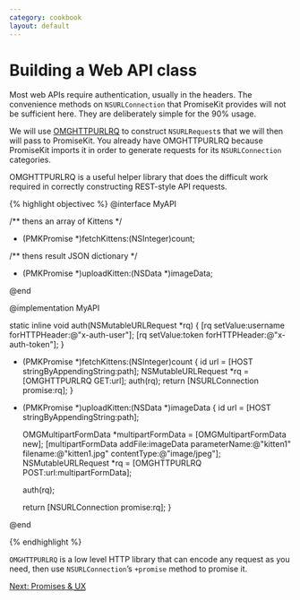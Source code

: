 ```yaml
---
category: cookbook
layout: default
---
```


#  Building a Web API class

Most web APIs require authentication, usually in the headers. The convenience methods on `NSURLConnection` that PromiseKit provides will not be sufficient here. They are deliberately simple for the 90% usage.

We will use <a href="https://github.com/mxcl/OMGHTTPURLRQ">OMGHTTPURLRQ</a> to construct `NSURLRequest`s that we will then will pass to PromiseKit. You already have OMGHTTPURLRQ because PromiseKit imports it in order to generate requests for its `NSURLConnection` categories.

OMGHTTPURLRQ is a useful helper library that does the difficult work required in correctly constructing REST-style API requests.

{% highlight objectivec %}
@interface MyAPI

/**
 thens an array of Kittens
*/
+ (PMKPromise *)fetchKittens:(NSInteger)count;

/**
 thens result JSON dictionary
*/
+ (PMKPromise *)uploadKitten:(NSData *)imageData;

@end

@implementation MyAPI

static inline void auth(NSMutableURLRequest *rq) {
    [rq setValue:username forHTTPHeader:@"x-auth-user"];
    [rq setValue:token forHTTPHeader:@"x-auth-token"];
}

+ (PMKPromise *)fetchKittens:(NSInteger)count {
    id url = [HOST stringByAppendingString:path];
    NSMutableURLRequest *rq = [OMGHTTPURLRQ GET:url];
    auth(rq);
    return [NSURLConnection promise:rq];
}

+ (PMKPromise *)uploadKitten:(NSData *)imageData {
    id url = [HOST stringByAppendingString:path];
    
    OMGMultipartFormData *multipartFormData = [OMGMultipartFormData new];
    [multipartFormData addFile:imageData parameterName:@"kitten1" filename:@"kitten1.jpg" contentType:@"image/jpeg"];
    NSMutableURLRequest *rq = [OMGHTTPURLRQ POST:url:multipartFormData];

    auth(rq);

    return [NSURLConnection promise:rq];
}

@end

{% endhighlight %}


`OMGHTTPURLRQ` is a low level HTTP library that can encode any request as you need, then use `NSURLConnection`’s `+promise` method to promise it.

<div><a class="pagination" href="/promises-and-ux">Next: Promises &amp; <abbr title="User Experience">UX</abbr></a></div>
